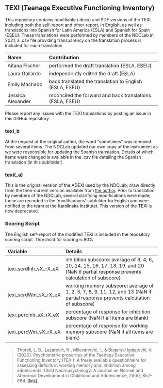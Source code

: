 ## TEXI (Teenage Executive Functioning Inventory)

This repository contains modifiable (.docx) and PDF versions of the TEXI, including both the self-report and other-report, in English, as well as translations into Spanish for Latin America (ESLA) and Spanish for Spain (ESEU). These translations were performed by members of the NDCLab in 2021; a .csv file providing transparency on the translation process is included for each translation.

| Name | Contribution |
| :--  | :--  |
| Aitana Fischer | performed the draft translation (ESLA, ESEU) |
| Laura Gallardo | independently edited the draft (ESLA) |
| Emily Machado | back translated the translation to English (ESLA, ESEU) |
| Jessica Alexander | reconciled the forward and back translations (ESLA, ESEU) |

Please report any issues with the TEXI translations by posting an issue in this GitHub repository.


### texi_b
At the request of the original author, the word "sometimes" was removed from several items.  The NDCLab updated our own copy of the instrument as we were responsible for updating the Spanish translation. Details of which items were changed is available in the .csv file detailing the Spanish translation (in this subfolder).

### texi(_a)
This is the original version of the ADEXI used by the NDCLab, draw directly from the then-current version available from [the author](https://chexi.se/).  Prior to translation by members of the NDCLab, several clarifying modifications were made; these are recorded in the 'modifications' subfolder for English and were notified to the team at the Karolinska Institutet.  This version of the TEXI is now deprecated.


### Scoring Script
The English self-report of the modified TEXI is included in the repository scoring script. Threshold for scoring is 80%.

| Variable | Details |
| :--  | :--  |
| texi_scrdInh_sX_rX_eX | inhibition subscore: average of 3, 4, 6, 10, 14, 15, 16, 17, 18, 19, and 20 (NaN if partial response prevents calculation of subscore) |
| texi_scrdWm_sX_rX_eX | working memory subscore: average of 1, 2, 5, 7, 8, 9, 11, 12, and 13 (NaN if partial response prevents calculation of subscore) |
| texi_percInh_sX_rX_eX | percentage of response for inhibition subscore (NaN if all items are blank) |
| texi_percWm_sX_rX_eX | percentage of response for working memory subscore (NaN if all items are blank) |

> Thorell, L. B., Lazarević, N., Milovanović, I., & Bugarski Ignjatović, V. (2020). Psychometric properties of the Teenage Executive Functioning Inventory (TEXI): A freely available questionnaire for assessing deficits in working memory and inhibition among adolescents. Child Neuropsychology: A Journal on Normal and Abnormal Development in Childhood and Adolescence, 26(6), 857–864. [[link]](https://pubmed.ncbi.nlm.nih.gov/32090688/)
